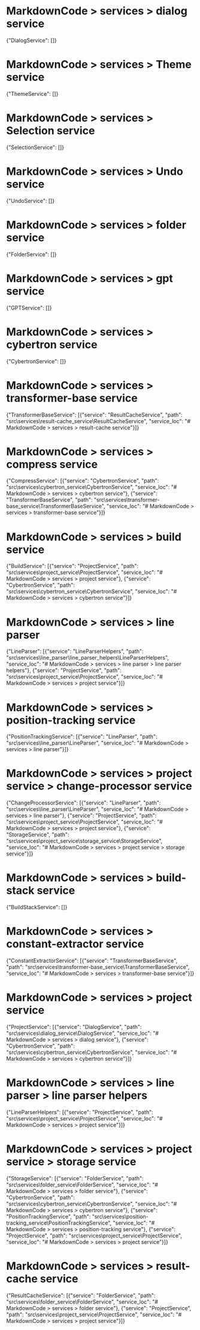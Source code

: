 # MarkdownCode > services > dialog service
{"DialogService": []}
# MarkdownCode > services > Theme service
{"ThemeService": []}
# MarkdownCode > services > Selection service
{"SelectionService": []}
# MarkdownCode > services > Undo service
{"UndoService": []}
# MarkdownCode > services > folder service
{"FolderService": []}
# MarkdownCode > services > gpt service
{"GPTService": []}
# MarkdownCode > services > cybertron service
{"CybertronService": []}
# MarkdownCode > services > transformer-base service
{"TransformerBaseService": [{"service": "ResultCacheService", "path": "src\\services\\result-cache_service\\ResultCacheService", "service_loc": "# MarkdownCode > services > result-cache service"}]}
# MarkdownCode > services > compress service
{"CompressService": [{"service": "CybertronService", "path": "src\\services\\cybertron_service\\CybertronService", "service_loc": "# MarkdownCode > services > cybertron service"}, {"service": "TransformerBaseService", "path": "src\\services\\transformer-base_service\\TransformerBaseService", "service_loc": "# MarkdownCode > services > transformer-base service"}]}
# MarkdownCode > services > build service
{"BuildService": [{"service": "ProjectService", "path": "src\\services\\project_service\\ProjectService", "service_loc": "# MarkdownCode > services > project service"}, {"service": "CybertronService", "path": "src\\services\\cybertron_service\\CybertronService", "service_loc": "# MarkdownCode > services > cybertron service"}]}
# MarkdownCode > services > line parser
{"LineParser": [{"service": "LineParserHelpers", "path": "src\\services\\line_parser\\line_parser_helpers\\LineParserHelpers", "service_loc": "# MarkdownCode > services > line parser > line parser helpers"}, {"service": "ProjectService", "path": "src\\services\\project_service\\ProjectService", "service_loc": "# MarkdownCode > services > project service"}]}
# MarkdownCode > services > position-tracking service
{"PositionTrackingService": [{"service": "LineParser", "path": "src\\services\\line_parser\\LineParser", "service_loc": "# MarkdownCode > services > line parser"}]}
# MarkdownCode > services > project service > change-processor service
{"ChangeProcessorService": [{"service": "LineParser", "path": "src\\services\\line_parser\\LineParser", "service_loc": "# MarkdownCode > services > line parser"}, {"service": "ProjectService", "path": "src\\services\\project_service\\ProjectService", "service_loc": "# MarkdownCode > services > project service"}, {"service": "StorageService", "path": "src\\services\\project_service\\storage_service\\StorageService", "service_loc": "# MarkdownCode > services > project service > storage service"}]}
# MarkdownCode > services > build-stack service
{"BuildStackService": []}
# MarkdownCode > services > constant-extractor service
{"ConstantExtractorService": [{"service": "TransformerBaseService", "path": "src\\services\\transformer-base_service\\TransformerBaseService", "service_loc": "# MarkdownCode > services > transformer-base service"}]}
# MarkdownCode > services > project service
{"ProjectService": [{"service": "DialogService", "path": "src\\services\\dialog_service\\DialogService", "service_loc": "# MarkdownCode > services > dialog service"}, {"service": "CybertronService", "path": "src\\services\\cybertron_service\\CybertronService", "service_loc": "# MarkdownCode > services > cybertron service"}]}
# MarkdownCode > services > line parser > line parser helpers
{"LineParserHelpers": [{"service": "ProjectService", "path": "src\\services\\project_service\\ProjectService", "service_loc": "# MarkdownCode > services > project service"}]}
# MarkdownCode > services > project service > storage service
{"StorageService": [{"service": "FolderService", "path": "src\\services\\folder_service\\FolderService", "service_loc": "# MarkdownCode > services > folder service"}, {"service": "CybertronService", "path": "src\\services\\cybertron_service\\CybertronService", "service_loc": "# MarkdownCode > services > cybertron service"}, {"service": "PositionTrackingService", "path": "src\\services\\position-tracking_service\\PositionTrackingService", "service_loc": "# MarkdownCode > services > position-tracking service"}, {"service": "ProjectService", "path": "src\\services\\project_service\\ProjectService", "service_loc": "# MarkdownCode > services > project service"}]}
# MarkdownCode > services > result-cache service
{"ResultCacheService": [{"service": "FolderService", "path": "src\\services\\folder_service\\FolderService", "service_loc": "# MarkdownCode > services > folder service"}, {"service": "ProjectService", "path": "src\\services\\project_service\\ProjectService", "service_loc": "# MarkdownCode > services > project service"}]}
